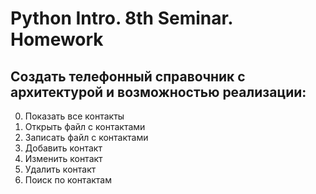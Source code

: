 # Python Intro. 8th Seminar. Homework
## Создать телефонный справочник с архитектурой и возможностью реализации:
0. Показать все контакты
1. Открыть файл с контактами
2. Записать файл с контактами
3. Добавить контакт
4. Изменить контакт
5. Удалить контакт
6. Поиск по контактам